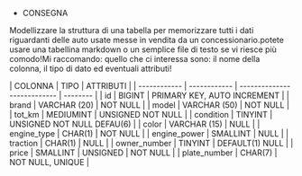 - CONSEGNA

Modellizzare la struttura di una tabella per memorizzare tutti i dati riguardanti delle auto usate messe in vendita da un concessionario.potete usare una tabellina markdown o un semplice file di testo se vi riesce più comodo!Mi raccomando: quello che ci interessa sono: il nome della colonna, il tipo di dato ed eventuali attributi!

| COLONNA      | TIPO         | ATTRIBUTI                   |
| ------------ | ------------ | --------------------------- | -------- |
| id           | BIGINT       | PRIMARY KEY, AUTO INCREMENT |
| brand        | VARCHAR (20) | NOT NULL                    |
| model        | VARCHAR (50) | NOT NULL                    |
| tot_km       | MEDIUMINT    | UNSIGNED NOT NULL           |
| condition    | TINYINT      | UNSIGNED NOT NULL DEFAU(6)  |
| color        | VARCHAR (15) | NULL                        |
| engine_type  | CHAR(1)      | NOT NULL                    |
| engine_power | SMALLINT     | NULL                        |
| traction     | CHAR(1)      | NULL                        |
| owner_number | TINYINT      | DEFAULT(1) NULL             |
| price        | SMALLINT     | UNSIGNED                    | NOT NULL |
| plate_number | CHAR(7)      | NOT NULL, UNIQUE            |
